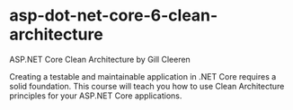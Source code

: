 # asp-dot-net-core-6-clean-architecture

ASP.NET Core Clean Architecture
by Gill Cleeren

Creating a testable and maintainable application in .NET Core requires a solid foundation. This course will teach you how to use Clean Architecture principles for your ASP.NET Core applications.
